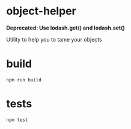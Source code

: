 # object-helper

**Deprecated: Use lodash.get() and lodash.set()**

Utility to help you to tame your objects

# build

```
npm run build
```

# tests

```
npm test
```


